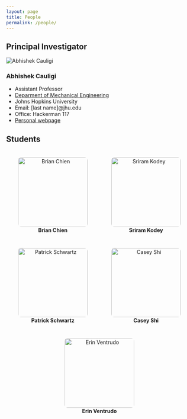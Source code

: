 ```yaml
---
layout: page
title: People
permalink: /people/
---
```


## Principal Investigator
<div class="pi-profile">
    <div class="pi-image">
        <img src="../assets/img/Cauligi.png" alt="Abhishek Cauligi">
    </div>
    <div class="pi-info">
        <h3>Abhishek Cauligi</h3>
        <ul>
            <li>Assistant Professor </li>
            <li><a href="https://me.jhu.edu">Deparment of Mechanical Engineering</a></li>
            <li>Johns Hopkins University</li>
            <li>Email: [last name]@jhu.edu </li>
            <li>Office: Hackerman 117 </li>
            <li><a href="https://acauligi.github.io">Personal webpage</a></li>
        </ul>
    </div>
</div>

## Students

<style>
.student-container {
  display: inline-block;
  margin: 20px;
  text-align: center;
  cursor: pointer;
  transition: transform 0.2s;
}

.student-container:hover {
  transform: scale(1.05);
}

.student-bio {
  display: none;
  margin-top: 15px;
  padding: 15px;
  background-color: #f8f9fa;
  border-radius: 8px;
  box-shadow: 0 2px 4px rgba(0,0,0,0.1);
  text-align: left;
  max-width: 300px;
}

.student-bio.active {
  display: block;
}
</style>

<div style="display: flex; flex-wrap: wrap; justify-content: space-around;">

<div class="student-container" onclick="toggleBio('bio-chien')">
  <img src="../assets/img/bchien.png" alt="Brian Chien" style="width: 187.5px; height: 187.5px; object-fit: cover; border-radius: 8px;">
  <br><strong>Brian Chien</strong>
  <div id="bio-chien" class="student-bio">
    <h4>Master's Student</h4>
    <p>Brian Chien is a master's student in Robotics. He is interested in learning-based path planning and control for field robots so that they can adapt safely and robustly in uncertain environments.</p>
  </div>
</div>

<div class="student-container" onclick="toggleBio('bio-kodey')">
  <img src="../assets/img/skodey.jpeg" alt="Sriram Kodey" style="width: 187.5px; height: 187.5px; object-fit: cover; border-radius: 8px;">
  <br><strong>Sriram Kodey</strong>
  <div id="bio-kodey" class="student-bio">
    <h4>PhD Student</h4>
    <p>Sriram is a first-year PhD student with an MS in Mechanical Engineering from the University of Washington, Seattle, and a BE from BITS Pilani. His research interests lie at the intersection of AI and control theory for autonomous systems.</p>
  </div>
</div>

<div class="student-container" onclick="toggleBio('bio-schwartz')">
  <img src="../assets/img/pschwartz.jpeg" alt="Patrick Schwartz" style="width: 187.5px; height: 187.5px; object-fit: cover; border-radius: 8px;">
  <br><strong>Patrick Schwartz</strong>
  <div id="bio-schwartz" class="student-bio">
    <h4>PhD Student</h4>
    <p>Patrick is a first year graduate student who completed his BS in Mechanical Engineering at Notre Dame University. Patrick is interested in developing adapting data-driven control techniques for spacecraft systems.</p>
  </div>
</div>

<div class="student-container" onclick="toggleBio('bio-shi')">
  <img src="../assets/img/cshi.jpg" alt="Casey Shi" style="width: 187.5px; height: 187.5px; object-fit: cover; border-radius: 8px;">
  <br><strong>Casey Shi</strong>
  <div id="bio-shi" class="student-bio">
    <h4>Undergraduate Student</h4>
    <p>Casey a Mechanical Engineering undergraduate ('26) at Johns Hopkins University and is enrolled in the combined BS/MSE program in Robotics. Her interests include robotic system design and is currently developing a custom quadrotor drone. </p> 
  </div>
</div>

<div class="student-container" onclick="toggleBio('bio-ventrudo')">
  <img src="../assets/img/eventrudo.jpg" alt="Erin Ventrudo" style="width: 187.5px; height: 187.5px; object-fit: cover; border-radius: 8px;">
  <br><strong>Erin Ventrudo</strong>
  <div id="bio-ventrudo" class="student-bio">
    <h4>Undergraduate Student</h4>
    <p>Erin ('27) is a Mechanical Engineering undergraduate interested in pursuing aerospace and robotics in extreme environments.</p>
  </div>
</div>

</div>

<script>
function toggleBio(bioId) {
  // Close all other bios first
  var allBios = document.querySelectorAll('.student-bio');
  allBios.forEach(function(bio) {
    if (bio.id !== bioId) {
      bio.classList.remove('active');
    }
  });

  // Toggle the clicked bio
  var bio = document.getElementById(bioId);
  bio.classList.toggle('active');
}
</script>
